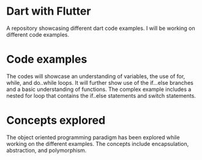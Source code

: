 # Dart with Flutter
A repository showcasing different dart code examples. I will be working on different code examples. 

# Code examples
The codes will showcase an understanding of variables, the use of for, while, and do..while loops. 
It will further show use of the if...else branches and a basic understanding of functions.
The complex example includes a nested for loop that contains the if..else statements and switch statements.

# Concepts explored
The object oriented programming paradigm has been explored while working on the different examples. The concepts include encapsulation, abstraction, and polymorphism.
